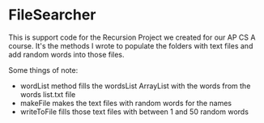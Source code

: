# FileSearcher
This is support code for the Recursion Project we created for our AP CS A course. It's the methods I wrote to populate the folders with text files and add random words into those files.

Some things of note:
* wordList method fills the wordsList ArrayList with the words from the words list.txt file
* makeFile makes the text files with random words for the names
* writeToFile fills those text files with between 1 and 50 random words
